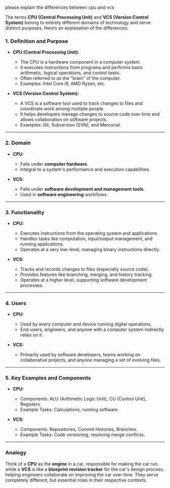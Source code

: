please explain the differences between cpu and vcs


The terms **CPU (Central Processing Unit)** and **VCS (Version Control System)** belong to entirely different domains of technology and serve distinct purposes. Here’s an explanation of the differences:

### 1. **Definition and Purpose**
   - **CPU (Central Processing Unit):**
     - The CPU is a hardware component in a computer system.
     - It executes instructions from programs and performs basic arithmetic, logical operations, and control tasks.
     - Often referred to as the "brain" of the computer.
     - Examples: Intel Core i9, AMD Ryzen, etc.

   - **VCS (Version Control System):**
     - A VCS is a software tool used to track changes to files and coordinate work among multiple people.
     - It helps developers manage changes to source code over time and allows collaboration on software projects.
     - Examples: Git, Subversion (SVN), and Mercurial.

---

### 2. **Domain**
   - **CPU:** 
     - Falls under **computer hardware**.
     - Integral to a system's performance and execution capabilities.

   - **VCS:**
     - Falls under **software development and management tools**.
     - Used in **software engineering** workflows.

---

### 3. **Functionality**
   - **CPU:**
     - Executes instructions from the operating system and applications.
     - Handles tasks like computation, input/output management, and running applications.
     - Operates at a very low-level, managing binary instructions directly.

   - **VCS:**
     - Tracks and records changes to files (especially source code).
     - Provides features like branching, merging, and history tracking.
     - Operates at a higher level, supporting software development processes.

---

### 4. **Users**
   - **CPU:** 
     - Used by every computer and device running digital operations.
     - End-users, engineers, and anyone with a computer system indirectly relies on it.

   - **VCS:** 
     - Primarily used by software developers, teams working on collaborative projects, and anyone managing a set of evolving files.

---

### 5. **Key Examples and Components**
   - **CPU:**
     - Components: ALU (Arithmetic Logic Unit), CU (Control Unit), Registers.
     - Example Tasks: Calculations, running software.

   - **VCS:**
     - Components: Repositories, Commit Histories, Branches.
     - Example Tasks: Code versioning, resolving merge conflicts.

---

### Analogy
Think of a **CPU** as the **engine** in a car, responsible for making the car run, while a **VCS** is like a **blueprint revision tracker** for the car's design process, helping engineers collaborate on improving the car over time. They serve completely different, but essential roles in their respective contexts.
